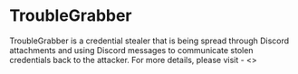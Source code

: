 # TroubleGrabber

TroubleGrabber is a credential stealer that is being spread through Discord attachments and using Discord messages to communicate stolen credentials back to the attacker.
For more details, please visit - <>
